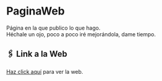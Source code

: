# PaginaWeb
Página en la que publico lo que hago.</br>
Héchale un ojo, poco a poco iré mejorándola, dame tiempo.

## 🖇️ Link a la Web
[Haz click aquí](https://carlosaguirrev.github.io/web/) para ver la web.
